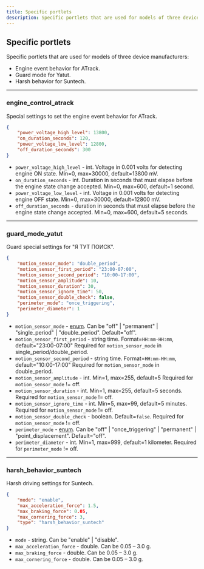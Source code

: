 ```yaml
---
title: Specific portlets
description: Specific portlets that are used for models of three device manufacturers.
---
```

## Specific portlets

Specific portlets that are used for models of three device manufacturers:

* Engine event behavior for ATrack.
* Guard mode for Yatut.
* Harsh behavior for Suntech.

<hr>

### engine_control_atrack

Special settings to set the engine event behavior for ATrack.

```json
{
    "power_voltage_high_level": 13800,
    "on_duration_seconds": 120,
    "power_voltage_low_level": 12800,
    "off_duration_seconds": 300
}
```

* `power_voltage_high_level` - int. Voltage in 0.001 volts for detecting engine ON state. Min=0, max=30000, 
default=13800 mV.
* `on_duration_seconds` - int. Duration in seconds that must elapse before the engine state change accepted. 
Min=0, max=600, default=1 second.
* `power_voltage_low_level` - int. Voltage in 0.001 volts for detecting engine OFF state. Min=0, max=30000, 
default=12800 mV.
* `off_duration_seconds` - duration in seconds that must elapse before the engine state change accepted. 
Min=0, max=600, default=5 seconds.

<hr>

### guard_mode_yatut

Guard special settings for "Я ТУТ ПОИСК".

```json
{
    "motion_sensor_mode": "double_period",
    "motion_sensor_first_period": "23:00-07:00",
    "motion_sensor_second_period": "10:00-17:00",
    "motion_sensor_amplitude": 10,
    "motion_sensor_duration": 30,
    "motion_sensor_ignore_time": 50,
    "motion_sensor_double_check": false,
    "perimeter_mode": "once_triggering",
    "perimeter_diameter": 1
}
```

* `motion_sensor_mode` - [enum](../../../../../getting-started.md#data-types). Can be "off" | "permanent" | "single_period" | "double_period". Default="off".
* `motion_sensor_first_period` - string time. Format=`HH:mm-HH:mm`, default="23:00-07:00" Required 
for `motion_sensor_mode` in single_period/double_period.
* `motion_sensor_second_period` - string time. Format=`HH:mm-HH:mm`, default="10:00-17:00" Required 
for `motion_sensor_mode` in double_period.
* `motion_sensor_amplitude` - int. Min=1, max=255, default=5 Required for `motion_sensor_mode` != off.
* `motion_sensor_duration` - int. Min=1, max=255, default=5 seconds. Required for `motion_sensor_mode` != off.
* `motion_sensor_ignore_time` - int. Min=5, max=99, default=5 minutes. Required for `motion_sensor_mode` != off.
* `motion_sensor_double_check` - boolean. Default=`false`. Required for `motion_sensor_mode` != off.
* `perimeter_mode` - [enum](../../../../../getting-started.md#data-types). Can be "off" | "once_triggering" | "permanent" | "point_displacement". Default="off".
* `perimeter_diameter` - int. Min=1, max=999, default=1 kilometer. Required for `perimeter_mode` != off.

<hr>

### harsh_behavior_suntech

Harsh driving settings for Suntech.

```json
{
    "mode": "enable",
    "max_acceleration_force": 1.5,
    "max_braking_force": 0.05,
    "max_cornering_force": 3,
    "type": "harsh_behavior_suntech"
}
```

* `mode` - string. Can be "enable" | "disable".
* `max_acceleration_force` - double. Can be 0.05 – 3.0 g.
* `max_braking_force` - double. Can be 0.05 – 3.0 g.
* `max_cornering_force` - double. Can be 0.05 – 3.0 g.